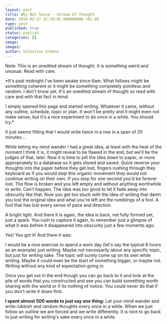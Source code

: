 ```yaml
---
layout: post
title: Why Not Twice - Stream Of Thought
date: 2019-02-27 22:28:05.000000000 +01:00
type: post
published: true
status: publish
categories: []
image:
image2:
author: Valentino Urbano
---
```


Note: This is an unedited stream of thought. It is something weird and unusual. Read with care.

\*It's past midnight.I've been awake since 6am. What follows might be something coherent or it might be something completely pointless and random. I don't know yet. It's an unedited stream of thought so read with care and with that fact in mind.

I simply opened this page and started writing. Whatever it came, without any outline, schedule, topic or plan. It won't be pretty and it might even not make sense, but it's a nice experiment to do once in a while. You should try.\*

It just seems fitting that I would write twice in a row in a span of 20 minutes...

While letting my mind wander I had a great idea, at least with the heat of the moment I think it is, it might reveal to be flawed in the end, but we'll be the judges of that, later. Now it is time to jolt the idea down to paper, or more appropriately to a database so it gets stored and saved. Quick reverse your thoughts into the paper before they get lost, fingers rushing through they keyboard as if you would stop this organic movement they would not continue writing on their own. If you stop for one second you'd be forever lost. The flow is broken and you left empty and without anything worthwhile to write. Can't happen. The idea was too good to let it fade away into obscurity like that. Now you get too stuck with the idea of writing that damn you lost the original idea and what you're left are the rumblings of a fool. A fool that has lost every sense of pace and direction.

A bright light. And there it is again, the idea is back, not fully formed yet, just a spark. You rush to capture it again, to remember just a glimpse of what it was before it disappeared into obscurity just a few moments ago.

Yes! You got it! And there it was:

I would be a nice exercise to spend a work day (let's say the typical 8 hours as an example) just writing. Maybe not necessarily about any specific topic, but just for writing sake. The topic will surely come up on its own while writing. Maybe it could even be the start of something bigger, or maybe not. Writing without any kind of expectation going in.

Once you get out in the end though you can go back to it and look at the pile of words that you constructed and see you can build something worth sharing with the world or if its nothing of notice. You could never do that if you don't write it down first.

**I spent almost 500 words to just say one thing:** Let your mind wander and write rubbish and random thoughts every once in a while. When we just follow an outline we are forced and we write differently. It is nice to go back to just writing for writing's sake every once in a while.
